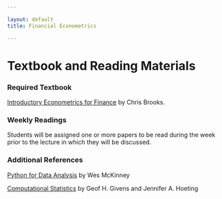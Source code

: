 ```yaml
---

layout: default
title: Financial Econometrics 

---
```


# Textbook and Reading Materials

### Required Textbook

[Introductory Econometrics for Finance](www.cambridge.org/us/academic/subjects/economics/finance/introductory-econometrics-finance-3rd-edition?format=PB) by Chris Brooks. 

### Weekly Readings

Students will be assigned one or more papers to be read during the week prior to the lecture in which they will be discussed.

### Additional References


[Python for Data Analysis](http://shop.oreilly.com/product/0636920023784.do?code=WKDATASC) by Wes McKinney

[Computational Statistics](http://www.stat.colostate.edu/computationalstatistics/) by Geof H. Givens and Jennifer A. Hoeting

